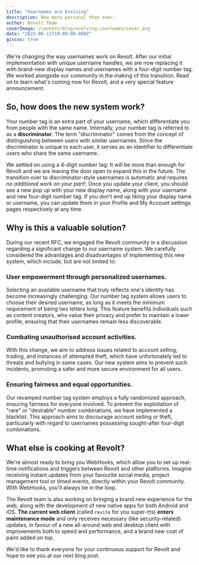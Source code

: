 ```yaml
---
title: "Usernames are Evolving"
description: Now more personal than ever.
author: Revolt Team
coverImage: /content/blog/evolving-usernames/cover.png
date: "2023-06-11T19:00:00.000Z"
giscus: true
---
```


We're changing the way usernames work on Revolt. After our initial implememtation with unique username handles, we are now replacing it with brand-new display names and usernames with a four-digit number tag. We worked alongside our community in the making of this transition. Read on to learn what's coming now for Revolt, and a very special feature announcement.

## So, how does the new system work?

Your number tag is an extra part of your username, which differentiate you from people with the same name. Internally, your number tag is referred to as a **discriminator**. The term "discriminator" comes from the concept of distinguishing between users with similar usernames. Since the discriminator is unique to each user, it serves as an identifier to differentiate users who share the same username.

We settled on using a 4-digit number tag: It will be more than enough for Revolt and we are leaving the door open to expand this in the future. The transition over to discriminator-style usernames is automatic and requires _no additional work on your part!_. Once you update your client, you should see a new pop up with your new display name, along with your username and new four-digit number tag. If you don't end up liking your display name or username, you can update them in your Profile and My Account settings pages respectively at any time.

## Why is this a valuable solution?

During our recent RFC, we engaged the Revolt community in a discussion regarding a significant change to our username system. We carefully considered the advantages and disadvantages of implementing this new system, which include, but are not limited to:

### User empowerment through personalized usernames.

Selecting an available username that truly reflects one's identity has become increasingly challenging. Our number tag system allows users to choose their desired username, as long as it meets the minimum requirement of being two letters long. This feature benefits individuals such as content creators, who value their privacy and prefer to maintain a lower profile, ensuring that their usernames remain less discoverable.

### Combating unauthorised account activities.

With this change, we aim to address issues related to account selling, trading, and instances of attempted theft, which have unfortunately led to threats and bullying in some cases. Our new system aims to prevent such incidents, promoting a safer and more secure environment for all users.

### Ensuring fairness and equal opportunities.

Our revamped number tag system employs a fully randomized approach, ensuring fairness for everyone involved. To prevent the exploitation of "rare" or "desirable" number combinations, we have implemented a blacklist. This approach aims to discourage account selling or theft, particularly with regard to usernames possessing sought-after four-digit combinations.

## What else is cooking at Revolt?

We're almost ready to bring you WebHooks, which allow you to set up real-time notifications and triggers between Revolt and other platforms. Imagine receiving instant updates from your favourite social media, project management tool or timed events, directly within your Revolt community. With WebHooks, you'll always be in the loop.

The Revolt team is also working on bringing a brand new experience for the web, along with the development of new native apps for both Android and iOS. **The current web client** (called `revite` for you super-🤓s) **enters maintenance mode** and only receives necessary (like security-related) updates, in favour of a new all-around web and desktop client with improvements both to speed and performance, and a brand new coat of paint added on top.

We'd like to thank everyone for your continuous support for Revolt and hope to see you at our next blog post.
